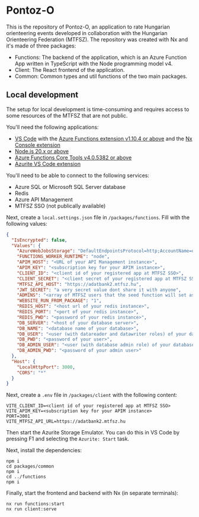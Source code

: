 # Pontoz-O

This is the repository of Pontoz-O, an application to rate Hungarian orienteering events developed in collaboration with the Hungarian Orienteering Federation (MTFSZ). The repository was created with Nx and it's made of three packages:

- Functions: The backend of the application, which is an Azure Function App written in TypeScript with the Node programming model v4.
- Client: The React frontend of the application.
- Common: Common types and util functions of the two main packages.

## Local development

The setup for local development is time-consuming and requires access to some resources of the MTFSZ that are not public.

You'll need the following applications:

- [VS Code](https://code.visualstudio.com/) with the [Azure Functions extension v1.10.4 or above](https://marketplace.visualstudio.com/items?itemName=ms-azuretools.vscode-azurefunctions) and the [Nx Console extension](https://marketplace.visualstudio.com/items?itemName=nrwl.angular-console)
- [Node.js 20.x or above](https://nodejs.org/en)
- [Azure Functions Core Tools v4.0.5382 or above](https://github.com/Azure/azure-functions-core-tools/blob/v4.x/README.md#windows)
- [Azurite VS Code extension](https://marketplace.visualstudio.com/items?itemName=Azurite.azurite)

You'll need to be able to connect to the following services:

- Azure SQL or Microsoft SQL Server database
- Redis
- Azure API Management
- MTFSZ SSO (not publically available)

Next, create a `local.settings.json` file in `/packages/functions`.
Fill with the following values:

```json
{
  "IsEncrypted": false,
  "Values": {
    "AzureWebJobsStorage": "DefaultEndpointsProtocol=http;AccountName=devstoreaccount1;AccountKey=Eby8vdM02xNOcqFlqUwJPLlmEtlCDXJ1OUzFT50uSRZ6IFsuFq2UVErCz4I6tq/K1SZFPTOtr/KBHBeksoGMGw==;BlobEndpoint=http://127.0.0.1:10000/devstoreaccount1;QueueEndpoint=http://127.0.0.1:10001/devstoreaccount1;TableEndpoint=http://127.0.0.1:10002/devstoreaccount1;",
    "FUNCTIONS_WORKER_RUNTIME": "node",
    "APIM_HOST": "<URL of your API Management instance>",
    "APIM_KEY": "<subscription key for your APIM instance>",
    "CLIENT_ID": "<client id of your registered app at MTFSZ SSO>",
    "CLIENT_SECRET": "<client secret of your registered app at MTFSZ SSO>",
    "MTFSZ_API_HOST": "https://adatbank2.mtfsz.hu",
    "JWT_SECRET": "a very secret value dont share it with anyone",
    "ADMINS": "<array of MTFSZ users that the seed function will set as admin (optional)>",
    "WEBSITE_RUN_FROM_PACKAGE": "1",
    "REDIS_HOST": "<host url of your redis instance>",
    "REDIS_PORT": "<port of your redis instance>",
    "REDIS_PWD": "<password of your redis instance>",
    "DB_SERVER": "<host of your database server>",
    "DB_NAME": "<database name of your database>",
    "DB_USER": "<user (with datareader and datawriter roles) of your database>",
    "DB_PWD": "<password of your user>",
    "DB_ADMIN_USER": "<user (with database admin role) of your database>",
    "DB_ADMIN_PWD": "<password of your admin user>"
  },
  "Host": {
    "LocalHttpPort": 3000,
    "CORS": "*"
  }
}
```

Next, create a `.env` file in `/packages/client` with the following content:

```
VITE_CLIENT_ID=<client id of your registered app at MTFSZ SSO>
VITE_APIM_KEY=<subscription key for your APIM instance>
PORT=3001
VITE_MTFSZ_API_URL=https://adatbank2.mtfsz.hu
```

Then start the Azurite Storage Emulator. You can do this in VS Code by pressing F1 and selecting the `Azurite: Start` task.

Next, install the dependencies:

```
npm i
cd packages/common
npm i
cd ../functions
npm i
```

Finally, start the frontend and backend with Nx (in separate terminals):

```
nx run functions:start
nx run client:serve
```
